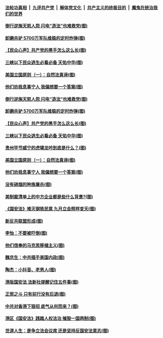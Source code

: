 

####  [法轮功真相](../../../../basic/blob/master/README.md?t=07041031) &nbsp;|&nbsp; [九评共产党](../../../../9ping.md/blob/master/README.md?t=07041031) &nbsp;|&nbsp; [解体党文化](../../../../jtdwh.md/blob/master/README.md?t=07041031)  &nbsp;|&nbsp; [共产主义的终极目的](../../../../gczydzjmd.md/blob/master/README.md?t=07041031) &nbsp;|&nbsp; [魔鬼在统治我们的世界](../../../../mgztzwmdsj.md/blob/master/README.md?t=07041031) 

#### [倒行逆施天怒人怨 闪电“造法”也难救党(图)](../pages/p4/938609.md?t=07041031) 

#### [卸磨杀驴 5700万军队维稳的定时炸弹(图)](../pages/p4/938607.md?t=07041031) 

#### [【民众心声】共产党的黑手怎么这么长(图)](../pages/p4/938456.md?t=07041031) 

#### [三峡以下民众逃生必看必备 天佑中华(图)](../pages/p4/938593.md?t=07041031) 

#### [美国立国原则（一）：自然法真谛(图)](../pages/p4/938484.md?t=07041031) 

#### [他们劝我息事宁人 我偏想要一个答案(图)](../pages/p4/938491.md?t=07041031) 

#### [倒行逆施天怒人怨 闪电“造法”也难救党(图)](../pages/p4/938609.md?t=07041031) 

#### [卸磨杀驴 5700万军队维稳的定时炸弹(图)](../pages/p4/938607.md?t=07041031) 

#### [【民众心声】共产党的黑手怎么这么长(图)](../pages/p4/938456.md?t=07041031) 

#### [三峡以下民众逃生必看必备 天佑中华(图)](../pages/p4/938593.md?t=07041031) 

#### [贵州毕节威宁的虎啸龙吟到底是什么？(图)](../pages/p4/938596.md?t=07041031) 

#### [美国立国原则（一）：自然法真谛(图)](../pages/p4/938484.md?t=07041031) 

#### [他们劝我息事宁人 我偏想要一个答案(图)](../pages/p4/938491.md?t=07041031) 

#### [没有硝烟的种族屠杀(图)](../pages/p4/938489.md?t=07041031) 

#### [美制裁清单上的中方企业都是些什么背景?(图)](../pages/p4/938486.md?t=07041031) 

#### [《国安法》难灭钢铁民意 九月立会照样变天(图)](../pages/p4/938485.md?t=07041031) 

#### [新反共联盟形成(图)](../pages/p4/938480.md?t=07041031) 

#### [李怡：不要被吓倒(图)](../pages/p4/938488.md?t=07041031) 

#### [他们信奉的马克思移植主义(图)](../pages/p4/938413.md?t=07041031) 

#### [魏京生：中共插手美国内政(图)](../pages/p4/938409.md?t=07041031) 

#### [陶杰：小抖音、老男人(图)](../pages/p4/938404.md?t=07041031) 

#### [港版国安法 法新社提醒记住五件事(图)](../pages/p4/938401.md?t=07041031) 

#### [正邪之斗 只有前行没有后退(图)](../pages/p4/938399.md?t=07041031) 

#### [中共对香港下狠招 底气从何而来？(图)](../pages/p4/938397.md?t=07041031) 

#### [港区《国安法》践踏人权法治 摧毁一国两制(图)](../pages/p4/938385.md?t=07041031) 

#### [世道人生：是争立法会议席 还是坚持反国安法意志(图)](../pages/p4/938290.md?t=07041031) 


